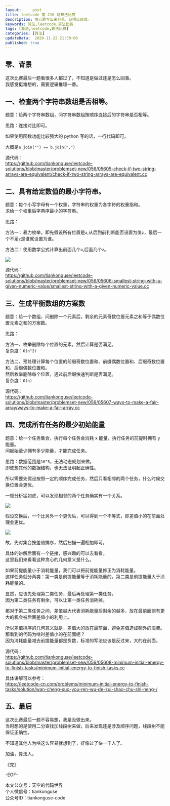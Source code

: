 ```yaml
---   
layout:     post  
title: leetcode 第 216 场算法比赛  
description: 贪心题写出来容易，证明比较难。  
keywords: 算法,leetcode,算法比赛  
tags: [算法,leetcode,算法比赛]    
categories: [算法]  
updateData:  2020-11-22 21:30:00  
published: true  
---  
```



## 零、背景  


这次比赛最后一题看很多人都过了，不知道是做过还是怎么回事。  
我感觉挺难想的，需要逻辑推理一番。  



## 一、检查两个字符串数组是否相等。


题意：给两个字符串数组，问字符串数组按顺序连接后的字符串是否相等。  


思路：连接对比即可。  


如果使用函数功能比较强大的 python 写的话，一行代码即可。  


大概是`a.join("") == b.join(",")`  


源代码：  
https://github.com/tiankonguse/leetcode-solutions/blob/master/problemset-new/056/05605-check-if-two-string-arrays-are-equivalent/check-if-two-string-arrays-are-equivalent.cc  


## 二、具有给定数值的最小字符串。


题意：每个小写字母有一个权重，字符串的权重为各字符的权重指和。  
求给一个权重后字典序最小的字符串。  


思路：  


方法一：暴力枚举，即先假设所有位置是`a`,从后到前判断能否设置为值`z`，最后一个不足`z`是谁就设置为谁。  


方法二：使用数学公式计算出前面几个`a`,后面几个`z`。  


![](https://res2020.tiankonguse.com/images/2020/11/22/001.png)  



源代码：  
https://github.com/tiankonguse/leetcode-solutions/blob/master/problemset-new/056/05606-smallest-string-with-a-given-numeric-value/smallest-string-with-a-given-numeric-value.cc  


## 三、生成平衡数组的方案数  


题意：给一个数组，问删除一个元素后，剩余的元素奇数位置元素之和等于偶数位置元素之和的方案数。  


思路：  


方法一、枚举删除每个位置的元素，然后计算是否满足。  
复杂度：`O(n^2)`  


方法二、预处理计算每个位置的前缀奇数位置和、前缀偶数位置和、后缀奇数位置和、后缀偶数位置和。  
然后枚举删除每个位置，通过前后缀快速判断是否满足。  
复杂度：`O(n)`  


源代码：  
https://github.com/tiankonguse/leetcode-solutions/blob/master/problemset-new/056/05607-ways-to-make-a-fair-array/ways-to-make-a-fair-array.cc  


## 四、完成所有任务的最少初始能量  


题意：给一个任务集合，执行每个任务会消耗 x 能量，执行任务的前提时拥有 y 能量。  
问起始至少拥有多少能量，才能完成任务。  


思路：数据范围是`10^5`，无法动态规划来做。  
即使想其他的数据结构，也无法证明起正确性。  


所以需要先假设按照一定的顺序完成任务，然后只看相邻的两个任务，什么时候交换位置会更优。  


一顿分析猛如虎，可以发现相邻的两个任务确实有一个关系。  


![](https://res2020.tiankonguse.com/images/2020/11/22/002.png)  



假设交换后，一个比另外一个更优后，可以得到一个不等式，即差值小的在前面处理会更优。  


![](https://res2020.tiankonguse.com/images/2020/11/22/003.png)  


故，先对集合按差值排序，然后扫描一遍相加即可。  


具体的讲解后面有一个链接，感兴趣的可以去看看。  
这里我们来看看这种贪心的几何意义是什么。  


如果前提能量小于消耗能量，我们可以把前提能量修正为消耗能量。  
这样任务就分两类：第一类是前提能量等于消耗能量的，第二类是前提能量大于消耗能量的。  


显然，应该先处理第二类任务，最后再处理第一类任务。  
因为第二类任务有剩余，可以让第一类任务消耗掉。  


那对于第二类任务之间，差值越大代表消耗能量后剩余的越多，放在最前面则有更大的机会被后面差值小的利用上。  


所以差值排序的几何意义就是，差值大的放在最前面，避免差值造成额外的浪费。
那看到的代码为啥时差值小的在前面呢？  
因为消耗能量减去前提能量都是负数，标准的写法应该是反过来，大的在前面。  



源代码：  
https://github.com/tiankonguse/leetcode-solutions/blob/master/problemset-new/056/05608-minimum-initial-energy-to-finish-tasks/minimum-initial-energy-to-finish-tasks.cc  


具体讲解可以参考：  
https://leetcode-cn.com/problems/minimum-initial-energy-to-finish-tasks/solution/wan-cheng-suo-you-ren-wu-de-zui-shao-chu-shi-neng-/  


## 五、最后  


这次比赛最后一题不容易想，我是没做出来。  
当时想的是使用二分查找加线段树来做，后来发现还是涉及顺序问题，线段树不能保证正确性。  


不知道其他人为啥这么容易就想到了，好像过了快一千人了。  




加油，算法人。  


《完》  


-EOF-  



本文公众号：天空的代码世界  
个人微信号：tiankonguse  
公众号ID：tiankonguse-code  
  

